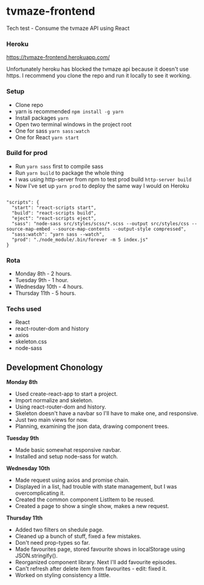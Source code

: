 # tvmaze-frontend
Tech test - Consume the tvmaze API using React

### Heroku
https://tvmaze-frontend.herokuapp.com/

Unfortunately heroku has blocked the tvmaze api because it doesn't use https. I recommend you clone the repo and run it locally to see it working.

### Setup
- Clone repo
- yarn is recommended  ```npm install -g yarn```
- Install packages ```yarn```
- Open two terminal windows in the project root
- One for sass ```yarn sass:watch```
- One for React ```yarn start```

### Build for prod
- Run ```yarn sass``` first to compile sass
- Run ```yarn build``` to package the whole thing
- I was using http-server from npm to test prod build ```http-server build```
- Now I've set up ```yarn prod``` to deploy the same way I would on Heroku

```

"scripts": {
  "start": "react-scripts start",
  "build": "react-scripts build",
  "eject": "react-scripts eject",
  "sass": "node-sass src/styles/scss/*.scss --output src/styles/css --source-map-embed --source-map-contents --output-style compressed",
  "sass:watch": "yarn sass --watch",
  "prod": "./node_module/.bin/forever -m 5 index.js"
}

```

### Rota
- Monday 8th - 2 hours.
- Tuesday 9th - 1 hour.
- Wednesday 10th - 4 hours.
- Thursday 11th - 5 hours.

### Techs used
- React
- react-router-dom and history
- axios
- skeleton.css
- node-sass

## Development Chonology

**Monday 8th**
- Used create-react-app to start a project.
- Import normalize and skeleton.
- Using react-router-dom and history.
- Skeleton doesn't have a navbar so I'll have to make one, and responsive.
- Just two main views for now.
- Planning, examining the json data, drawing component trees.

**Tuesday 9th**
- Made basic somewhat responsive navbar.
- Installed and setup node-sass for watch.

**Wednesday 10th**
- Made request using axios and promise chain.
- Displayed in a list, had trouble with state management, but I was overcomplicating it.
- Created the common component ListItem to be reused.
- Created a page to show a single show, makes a new request.

**Thursday 11th**
- Added two filters on shedule page.
- Cleaned up a bunch of stuff, fixed a few mistakes.
- Don't need prop-types so far.
- Made favourites page, stored favourite shows in localStorage using JSON.stringify().
- Reorganized component library. Next I'll add favourite episodes.
- Can't refresh after delete item from favourites - edit: fixed it.
- Worked on styling consistency a little.
